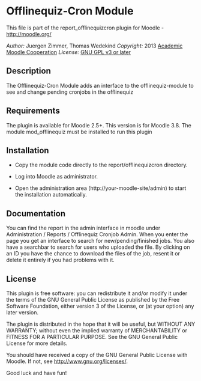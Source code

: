 Offlinequiz-Cron Module
================

This file is part of the report_offlinequizcron plugin for Moodle - <http://moodle.org/>

*Author:*    Juergen Zimmer, Thomas Wedekind
*Copyright:* 2013 [Academic Moodle Cooperation](http://www.academic-moodle-cooperation.org)
*License:*   [GNU GPL v3 or later](http://www.gnu.org/copyleft/gpl.html)


Description
-----------

The Offlinequiz-Cron Module adds an interface to the offlinequiz-module to see and change pending cronjobs in the offlinequiz

Requirements
------------

The plugin is available for Moodle 2.5+. This version is for Moodle 3.8. The module mod_offlinequiz must be installed to run this plugin


Installation
------------

* Copy the module code directly to the report/offlinequizcron directory.

* Log into Moodle as administrator.

* Open the administration area (http://your-moodle-site/admin) to start the installation
  automatically.
  
Documentation
------------

You can find the report in the admin interface in moodle under Administration / Reports / Offlinequiz Cronjob Admin.
When you enter the page you get an interface to search for new/pending/finished jobs. You also have a searchbar to search for users who uploaded the file. By clicking on an ID you have the chance to download the files of the job, resent it or delete it entirely if you had problems with it.


License
-------

This plugin is free software: you can redistribute it and/or modify it under the terms of the GNU
General Public License as published by the Free Software Foundation, either version 3 of the
License, or (at your option) any later version.

The plugin is distributed in the hope that it will be useful, but WITHOUT ANY WARRANTY; without
even the implied warranty of MERCHANTABILITY or FITNESS FOR A PARTICULAR PURPOSE. See the GNU
General Public License for more details.

You should have received a copy of the GNU General Public License with Moodle. If not, see
<http://www.gnu.org/licenses/>.


Good luck and have fun!
